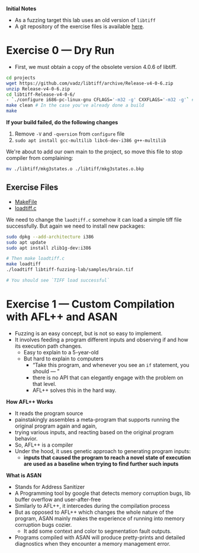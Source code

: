 **Initial Notes**
- As a fuzzing target this lab uses an old version of `libtiff`
- A git repository of the exercise files is available [here](https://github.com/BenH11235/libtiff-fuzzing-lab).

# Exercise 0 — Dry Run
- First, we must obtain a copy of the obsolete version 4.0.6 of libtiff.
```sh
cd projects
wget https://github.com/vadz/libtiff/archive/Release-v4-0-6.zip
unzip Release-v4-0-6.zip
cd libtiff-Release-v4-0-6/
- `./configure i686-pc-linux-gnu CFLAGS='-m32 -g' CXXFLAGS='-m32 -g'` # To compile in 32-bit target
make clean # In the case you've already done a build
make
```

**If your build failed, do the following changes**
1. Remove `-V` and `-qversion` from `configure` file
2. `sudo apt install gcc-multilib libc6-dev-i386 g++-multilib`

We're about to add our own main to the project, so move this file to stop compiler from complaining:
```sh
mv ./libtiff/mkg3states.o ./libtiff/mkg3states.o.bkp
```

## Exercise Files
- [MakeFile](https://github.com/BenH11235/libtiff-fuzzing-lab/blob/main/0_dry_run/Makefile)
- [loadtiff.c](https://github.com/BenH11235/libtiff-fuzzing-lab/blob/main/0_dry_run/loadtiff.c)

We need to change the `laodtiff.c` somehow it can load a simple tiff file successfully. But again we need to install new packages:

```sh
sudo dpkg --add-architecture i386
sudo apt update
sudo apt install zlib1g-dev:i386

# Then make loadtiff.c
make loadtiff
./loadtiff libtiff-fuzzing-lab/samples/brain.tif

# You should see `TIFF load successful`
```

# Exercise 1 — Custom Compilation with AFL++ and ASAN
- Fuzzing is an easy concept, but is not so easy to implement.
- It involves feeding a program different inputs and observing if and how its execution path changes.
	- Easy to explain to a 5-year-old
	- But hard to explain to computers
		- “Take this program, and whenever you see an `if` statement, you should — ”
		- there is no API that can elegantly engage with the problem on that level.
		- AFL++ solves this in the hard way.

**How AFL++ Works**
- It reads the program source
- painstakingly assembles a meta-program that supports running the original program again and again, 
- trying various inputs, and reacting based on the original program behavior.
- So, AFL++ is a compiler
- Under the hood, it uses genetic approach to generating program inputs:
	- **inputs that caused the program to reach a novel state of execution are used as a baseline when trying to find further such inputs**

**What is ASAN**
- Stands for Address Sanitizer
- A Programming tool by google that detects memory corruption bugs, lib buffer overflow and user-after-free
- Similarly to AFL++, it intercedes during the compilation process
- But as opposed to AFL++ which changes the whole nature of the program, ASAN mainly makes the experience of running into memory corruption bugs cozier.
	- It add some context and color to segmentation fault outputs.
- Programs compiled with ASAN will produce pretty-prints and detailed diagnostics when they encounter a memory management error.